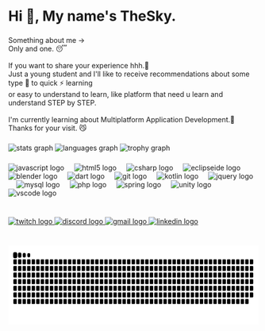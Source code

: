 <h1 align="left">Hi 👋, My name's TheSky. </h1>

###

<p align="left">Something about me -><br>Only and one. 😴<br><br>If you want to share your experience hhh.🧐<br>Just a young student and I'll like to receive recommendations about some type 🤔 to quick ⚡ learning <br>or easy to understand to learn, like platform that need u learn and understand STEP by STEP.<br><br>I'm currently learning about Multiplatform Application Development.🌱<br>Thanks for your visit. 😼</p>

  
###

<div align="left">
  <img src="https://github-readme-stats.vercel.app/api?username=TheSky189&hide_title=false&hide_rank=false&show_icons=true&include_all_commits=true&count_private=true&disable_animations=false&theme=dracula&locale=en&hide_border=true" height="140" alt="stats graph"  />
  <img src="https://github-readme-stats.vercel.app/api/top-langs?username=TheSky189&locale=en&hide_title=false&layout=compact&card_width=320&langs_count=5&theme=dracula&hide_border=true" height="140" alt="languages graph"  />
  <img src="https://github-profile-trophy.vercel.app?username=TheSky189&theme=dracula&no-frame=true&no-bg=true" height="90" alt="trophy graph"  />
</div>

###

<div align="left">
  <img src="https://cdn.simpleicons.org/javascript/F7DF1E" height="30" alt="javascript logo"  />
  <img width="12" />
  <img src="https://skillicons.dev/icons?i=html" height="30" alt="html5 logo"  />
  <img width="12" />
  <img src="https://cdn.jsdelivr.net/gh/devicons/devicon/icons/csharp/csharp-original.svg" height="30" alt="csharp logo"  />
  <img width="12" />
  <img src="https://skillicons.dev/icons?i=eclipse" height="30" alt="eclipseide logo"  />
  <img width="12" />
  <img src="https://skillicons.dev/icons?i=blender" height="30" alt="blender logo"  />
  <img width="12" />
  <img src="https://cdn.simpleicons.org/dart/0175C2" height="30" alt="dart logo"  />
  <img width="12" />
  <img src="https://skillicons.dev/icons?i=git" height="30" alt="git logo"  />
  <img width="12" />
  <img src="https://cdn.simpleicons.org/kotlin/7F52FF" height="30" alt="kotlin logo"  />
  <img width="12" />
  <img src="https://cdn.simpleicons.org/jquery/0769AD" height="30" alt="jquery logo"  />
  <img width="12" />
  <img src="https://skillicons.dev/icons?i=mysql" height="30" alt="mysql logo"  />
  <img width="12" />
  <img src="https://cdn.simpleicons.org/php/777BB4" height="30" alt="php logo"  />
  <img width="12" />
  <img src="https://skillicons.dev/icons?i=spring" height="30" alt="spring logo"  />
  <img width="12" />
  <img src="https://skillicons.dev/icons?i=unity" height="30" alt="unity logo"  />
  <img width="12" />
  <img src="https://skillicons.dev/icons?i=vscode" height="30" alt="vscode logo"  />
</div>

<!--###-->

<br clear="both">  

<!--
<div align="center">
<img src="https://tenor.com/bUoDS.gif" align="right" height="30"  />
</div>
-->

###

<div align="left">
  <a href="https://www.twitch.tv/thesky0918" target="_blank">
    <img src="https://img.shields.io/static/v1?message=Twitch&logo=twitch&label=&color=9146FF&logoColor=white&labelColor=&style=for-the-badge" height="35" alt="twitch logo"  />
  </a>
  <a href="https://discordapp.com/users/711834186289381396" target="_blank">
    <img src="https://img.shields.io/static/v1?message=Discord&logo=discord&label=&color=7289DA&logoColor=white&labelColor=&style=for-the-badge" height="35" alt="discord logo"  />
  </a>
  <a href="mailto:kenkaneki94tg@gmail.com" target="_blank">
    <img src="https://img.shields.io/static/v1?message=Gmail&logo=gmail&label=&color=D14836&logoColor=white&labelColor=&style=for-the-badge" height="35" alt="gmail logo"  />
  </a>
  <a href="https://www.linkedin.com/in/jiajiao-xu/" target="_blank">
    <img src="https://img.shields.io/static/v1?message=LinkedIn&logo=linkedin&label=&color=0077B5&logoColor=white&labelColor=&style=for-the-badge" height="35" alt="linkedin logo"  />
  </a>
</div>

###

<br clear="both">
<div align="left">
<img src="https://raw.githubusercontent.com/Platane/snk/output/github-contribution-grid-snake.svg" height="160"  />
</div>

###

<!-- ## Hi there 👋
Description: 
  -  Only and one. 😴
  -  My nickname's: Sky or AkaliX (is the same.)
If you want to share your experience hhh.🧐
  -  Just a young student and I'll like to receive recommendations about some type 🤔 to quick ⚡ learning or easy to understand to learn, like platform that need u learn and understand STEP by STEP.
  -  🌱 I'm currently learning about Multiplatform Application Development.

Thanks for your visit. 😼
<!--
**TheSky189/TheSky189** is a ✨ _special_ ✨ repository because its `README.md` (this file) appears on your GitHub profile.
Here are some ideas to get you started:

- 🔭 I’m currently working on ...
- 🌱 I’m currently learning ...
- 👯 I’m looking to collaborate on ...
- 🤔 I’m looking for help with ...
- 💬 Ask me about ...
- 📫 How to reach me: ...
- 😄 Pronouns: ...
- ⚡ Fun fact: ...
-->

